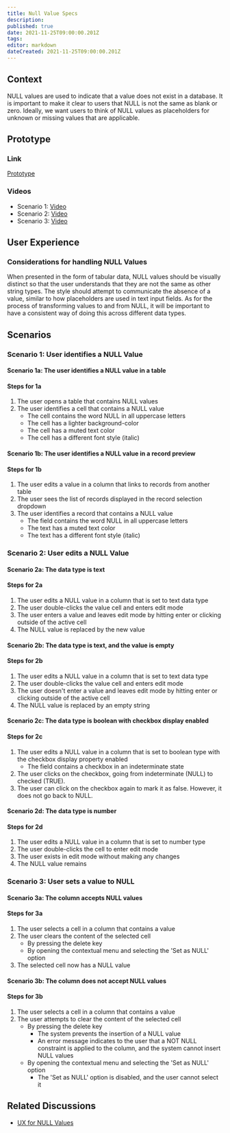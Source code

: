 ```yaml
---
title: Null Value Specs
description: 
published: true
date: 2021-11-25T09:00:00.201Z
tags: 
editor: markdown
dateCreated: 2021-11-25T09:00:00.201Z
---
```


## Context

NULL values are used to indicate that a value does not exist in a database. It is important to make it clear to users that NULL is not the same as blank or zero. Ideally, we want users to think of NULL values as placeholders for unknown or missing values that are applicable.

## Prototype

### Link

[Prototype](https://mathesar-prototype.netlify.app/?activeTable=2)

### Videos

- Scenario 1: [Video](https://www.loom.com/share/527224982d534a2db082359360147ad4)
- Scenario 2: [Video](https://www.loom.com/share/7de3c90af3d74ac195397c643f318867)
- Scenario 3: [Video](https://www.loom.com/share/7ea4ca9fe3e14acdbffac5ea8e77e760)

## User Experience

### Considerations for handling NULL Values

When presented in the form of tabular data, NULL values should be visually distinct so that the user understands that they are not the same as other string types. The style should attempt to communicate the absence of a value, similar to how placeholders are used in text input fields.
As for the process of transforming values to and from NULL, it will be important to have a consistent way of doing this across different data types.

## Scenarios

### Scenario 1: User identifies a NULL Value

#### Scenario 1a: The user identifies a NULL value in a table

#### Steps for 1a

1. The user opens a table that contains NULL values
2. The user identifies a cell that contains a NULL value
    - The cell contains the word NULL in all uppercase letters
    - The cell has a lighter background-color
    - The cell has a muted text color
    - The cell has a different font style (italic)

#### Scenario 1b: The user identifies a NULL value in a record preview

#### Steps for 1b

1. The user edits a value in a column that links to records from another table
2. The user sees the list of records displayed in the record selection dropdown
3. The user identifies a record that contains a NULL value
    - The field contains the word NULL in all uppercase letters
    - The text has a muted text color
    - The text has a different font style (italic)

### Scenario 2: User edits a NULL Value

#### Scenario 2a: The data type is text

#### Steps for 2a

1. The user edits a NULL value in a column that is set to text data type
2. The user double-clicks the value cell and enters edit mode
3. The user enters a value and leaves edit mode by hitting enter or clicking outside of the active cell
4. The NULL value is replaced by the new value

#### Scenario 2b: The data type is text, and the value is empty

#### Steps for 2b

1. The user edits a NULL value in a column that is set to text data type
2. The user double-clicks the value cell and enters edit mode
3. The user doesn't enter a value and leaves edit mode by hitting enter or clicking outside of the active cell
4. The NULL value is replaced by an empty string

#### Scenario 2c: The data type is boolean with checkbox display enabled

#### Steps for 2c

1. The user edits a NULL value in a column that is set to boolean type with the checkbox display property enabled
    - The field contains a checkbox in an indeterminate state
2. The user clicks on the checkbox, going from indeterminate (NULL) to checked (TRUE).
3. The user can click on the checkbox again to mark it as false. However, it does not go back to NULL.

#### Scenario 2d: The data type is number

#### Steps for 2d

1. The user edits a NULL value in a column that is set to number type
2. The user double-clicks the cell to enter edit mode
3. The user exists in edit mode without making any changes
4. The NULL value remains

### Scenario 3: User sets a value to NULL

#### Scenario 3a: The column accepts NULL values

#### Steps for 3a

1. The user selects a cell in a column that contains a value
2. The user clears the content of the selected cell
    - By pressing the delete key
    - By opening the contextual menu and selecting the 'Set as NULL' option
3. The selected cell now has a NULL value

#### Scenario 3b: The column does not accept NULL values

#### Steps for 3b

1. The user selects a cell in a column that contains a value
2. The user attempts to clear the content of the selected cell
    - By pressing the delete key
        - The system prevents the insertion of a NULL value
        - An error message indicates to the user that a NOT NULL constraint is applied to the column, and the system cannot insert NULL values
    - By opening the contextual menu and selecting the 'Set as NULL' option
        - The 'Set as NULL' option is disabled, and the user cannot select it

## Related Discussions

- [UX for NULL Values](https://github.com/centerofci/mathesar/discussions/832)
